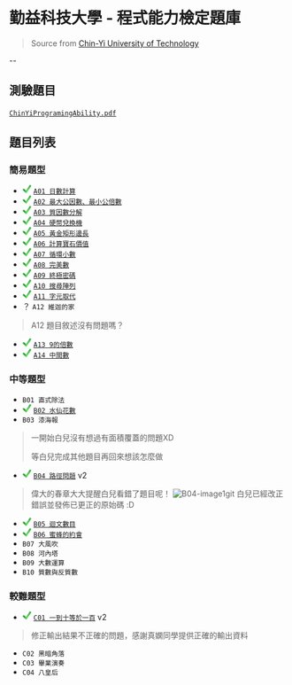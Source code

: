 # 勤益科技大學 - 程式能力檢定題庫
> Source from [Chin-Yi University of Technology][csie]

--
## 測驗題目
[`ChinYiProgramingAbility.pdf`](ChinYiProgramingAbility.pdf)

## 題目列表

### 簡易題型
- ![ok][] [`A01 日數計算`](A/A01.java)
- ![ok][] [`A02 最大公因數、最小公倍數`](A/A02.java)
- ![ok][] [`A03 質因數分解`](A/A03.java)
- ![ok][] [`A04 硬幣兌換機`](A/A04.java)
- ![ok][] [`A05 黃金矩形邊長`](A/A05.java)
- ![ok][] [`A06 計算寶石價值`](A/A06.java)
- ![ok][] [`A07 循環小數`](A/A07.java)
- ![ok][] [`A08 完美數`](A/A08.java)
- ![ok][] [`A09 終極密碼`](A/A09.java)
- ![ok][] [`A10 搜尋陣列`](A/A10.java)
- ![ok][] [`A11 字元取代`](A/A11.java)
- ？ `A12 維迦的家`

> A12 題目敘述沒有問題嗎？

- ![ok][] [`A13 9的倍數`](A/A13.java)
- ![ok][] [`A14 中間數`](A/A14.java)

### 中等題型
- `B01 直式除法`
- ![ok][] [`B02 水仙花數`](B/B02.java)
- `B03 漆海報`

> 一開始白兒沒有想過有面積覆蓋的問題XD
> 
> 等白兒完成其他題目再回來想該怎麼做

- ![ok][] [`B04 路徑問題`](B/B04.java) v2

> 偉大的春章大大提醒白兒看錯了題目呢！
> ![B04-image1][]git
> 白兒已經改正錯誤並發佈已更正的原始碼 :D

- ![ok][] [`B05 迴文數目`](B/B05.java)
- ![ok][] [`B06 蜜蜂的約會`](B/B06.java)
- `B07 大風吹`
- `B08 河內塔`
- `B09 大數運算`
- `B10 質數與反質數`

### 較難題型
- ![ok][] [`C01 一到十等於一百`](C/C01.java) v2

> 修正輸出結果不正確的問題，感謝真嫻同學提供正確的輸出資料

- `C02 黑暗角落`
- `C03 畢業演奏`
- `C04 八皇后`


[csie]: <http://csie.ncut.edu.tw>
[ok]: <image/check.png>
[B04-image1]: <https://fbcdn-sphotos-d-a.akamaihd.net/hphotos-ak-xta1/t31.0-8/11270628_981896475168777_4794761790105783321_o.jpg>
